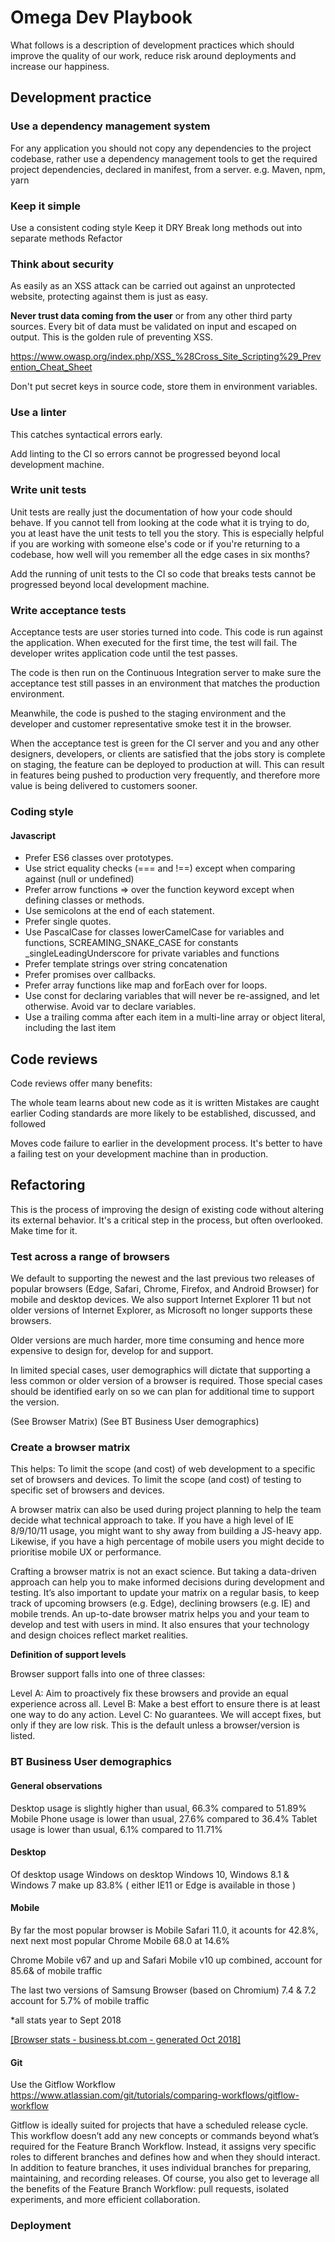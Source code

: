 
# Omega Dev Playbook

What follows is a description of development practices which should improve the quality of our work, reduce risk around deployments and increase our happiness.

## Development practice

### Use a dependency management system

For any application you should not copy any dependencies to the project codebase, rather use a dependency management tools to get the required project dependencies, declared in manifest, from a server.
e.g. Maven, npm, yarn


### Keep it simple

Use a consistent coding style
Keep it DRY
Break long methods out into separate methods
Refactor


### Think about security

As easily as an XSS attack can be carried out against an unprotected website, protecting against them is just as easy.

**Never trust data coming from the user** or from any other third party sources. Every bit of data must be validated on input and escaped on output. This is the golden rule of preventing XSS.

https://www.owasp.org/index.php/XSS_%28Cross_Site_Scripting%29_Prevention_Cheat_Sheet

Don't put secret keys in source code, store them in environment variables.


### Use a linter

This catches syntactical errors early.

Add linting to the CI so errors cannot be progressed beyond local development machine.


### Write unit tests

Unit tests are really just the documentation of how your code should behave. 
If you cannot tell from looking at the code what it is trying to do, you at least have the unit tests to tell you the story. 
This is especially helpful if you are working with someone else's code or if you're returning to a codebase, how well will you remember all the edge cases in six months?

Add the running of unit tests to the CI so code that breaks tests cannot be progressed beyond local development machine.


### Write acceptance tests

Acceptance tests are user stories turned into code. This code is run against the application. When executed for the first time, the test will fail. The developer writes application code until the test passes.

The code is then run on the Continuous Integration server to make sure the acceptance test still passes in an environment that matches the production environment.

Meanwhile, the code is pushed to the staging environment and the developer and customer representative smoke test it in the browser.

When the acceptance test is green for the CI server and you and any other designers, developers, or clients are satisfied that the jobs story is complete on staging, the feature can be deployed to production at will. This can result in features being pushed to production very frequently, and therefore more value is being delivered to customers sooner.


### Coding style

#### Javascript

 - Prefer ES6 classes over prototypes.
 - Use strict equality checks (=== and !==) except when comparing
   against (null or undefined)
 - Prefer arrow functions => over the function keyword except when
   defining classes or methods.
 - Use semicolons at the end of each statement.
 - Prefer single quotes.
 - Use PascalCase for classes  lowerCamelCase for variables and
   functions, SCREAMING_SNAKE_CASE for constants
   _singleLeadingUnderscore for private variables and functions
 - Prefer template strings over string concatenation
 - Prefer promises over callbacks.
 - Prefer array functions like map and forEach over for loops.
 - Use const for declaring variables that will never be re-assigned, and
   let otherwise. Avoid var to declare variables.
  - Use a trailing comma after each item in a multi-line array or object
   literal, including the last item

## Code reviews

Code reviews offer many benefits:

The whole team learns about new code as it is written
Mistakes are caught earlier
Coding standards are more likely to be established, discussed, and followed

Moves code failure to earlier in the development process. 
It's better to have a failing test on your development machine than in production. 


## Refactoring

This is the process of improving the design of existing code without altering its external behavior. It's a critical step in the process, but often overlooked. 
Make time for it.


### Test across a range of browsers

We default to supporting the newest and the last previous two releases of popular browsers (Edge, Safari, Chrome, Firefox, and Android Browser) for mobile and desktop devices. 
We also support Internet Explorer 11 but not older versions of Internet Explorer, as Microsoft no longer supports these browsers.

Older versions are much harder, more time consuming and hence more expensive to design for, develop for and support.

In limited special cases, user demographics will dictate that supporting a less common or older version of a browser is required. 
Those special cases should be identified early on so we can plan for additional time to support the version.

(See Browser Matrix)
(See BT Business User demographics)

### Create a browser matrix

This helps:
To limit the scope (and cost) of web development to a specific set of browsers and devices.
To limit the scope (and cost) of testing to specific set of browsers and devices.

A browser matrix can also be used during project planning to help the team decide what technical approach to take. If you have a high level of IE 8/9/10/11 usage, you might want to shy away from building a JS-heavy app. Likewise, if you have a high percentage of mobile users you might decide to prioritise mobile UX or performance.

Crafting a browser matrix is not an exact science. But taking a data-driven approach can help you to make informed decisions during development and testing. It’s also important to update your matrix on a regular basis, to keep track of upcoming browsers (e.g. Edge), declining browsers (e.g. IE) and mobile trends. An up-to-date browser matrix helps you and your team to develop and test with users in mind. It also ensures that your technology and design choices reflect market realities.

**Definition of support levels**

Browser support falls into one of three classes:

Level A:  Aim to proactively fix these browsers and provide an equal experience across all.
Level B:  Make a best effort to ensure there is at least one way to do any action.
Level C:  No guarantees. We will accept fixes, but only if they are low risk. This is the default unless a browser/version is listed.


### BT Business User demographics

#### General observations

Desktop usage is slightly higher than usual, 66.3% compared to 51.89%
Mobile Phone usage is lower than usual, 27.6% compared to 36.4%
Tablet usage is lower than usual, 6.1% compared to  11.71%

#### Desktop

Of desktop usage Windows on desktop Windows 10, Windows 8.1 & Windows 7 
make up 83.8%
( either IE11 or Edge is available in those )

#### Mobile

By far the most popular browser is Mobile Safari 11.0, it acounts for 42.8%, next next most popular Chrome Mobile 68.0 at 14.6%

Chrome Mobile v67 and up and Safari Mobile v10 up combined, account for 85.6& of mobile traffic

The last two versions of Samsung Browser (based on Chromium)
7.4 & 7.2 account for 5.7% of mobile traffic

 *all stats year to Sept 2018
 
[\[Browser stats - business.bt.com - generated Oct 2018\]](https://docs.google.com/spreadsheets/d/1vNsC1HfRzo3Eg-Onwd-TqKnApFw7fWhxKSrYQXzgT2Q/edit?usp=sharing)

####  Git

Use the Gitflow Workflow
https://www.atlassian.com/git/tutorials/comparing-workflows/gitflow-workflow

Gitflow is ideally suited for projects that have a scheduled release cycle. This workflow doesn’t add any new concepts or commands beyond what’s required for the Feature Branch Workflow. Instead, it assigns very specific roles to different branches and defines how and when they should interact. In addition to feature branches, it uses individual branches for preparing, maintaining, and recording releases. Of course, you also get to leverage all the benefits of the Feature Branch Workflow: pull requests, isolated experiments, and more efficient collaboration.


### Deployment









